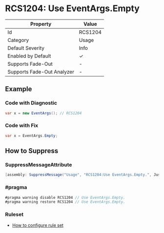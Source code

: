 # RCS1204: Use EventArgs\.Empty

| Property                    | Value    |
| --------------------------- | -------- |
| Id                          | RCS1204  |
| Category                    | Usage    |
| Default Severity            | Info     |
| Enabled by Default          | &#x2713; |
| Supports Fade\-Out          | \-       |
| Supports Fade\-Out Analyzer | \-       |

## Example

### Code with Diagnostic

```csharp
var x = new EventArgs(); // RCS1204
```

### Code with Fix

```csharp
var x = EventArgs.Empty;
```

## How to Suppress

### SuppressMessageAttribute

```csharp
[assembly: SuppressMessage("Usage", "RCS1204:Use EventArgs.Empty.", Justification = "<Pending>")]
```

### \#pragma

```csharp
#pragma warning disable RCS1204 // Use EventArgs.Empty.
#pragma warning restore RCS1204 // Use EventArgs.Empty.
```

### Ruleset

* [How to configure rule set](../HowToConfigureAnalyzers.md)
